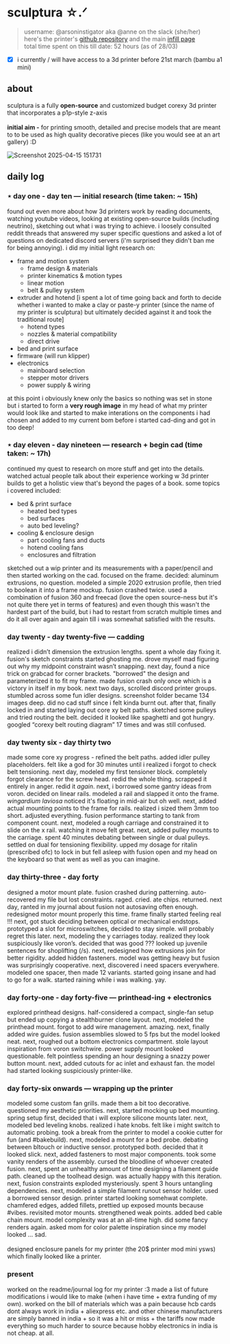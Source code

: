 # sculptura ☆.ᐟ

> username: @arsoninstigator aka @anne on the slack (she/her) <br>
> here's the printer's [github repository](https://arsoninstigator/sculptura) and the main [infill page](https://infill.hackclub.com/printers/sculptura/) <br>
> total time spent on this till date: 52 hours (as of 28/03)
- [X] i currently / will have access to a 3d printer before 21st march (bambu a1 mini)

## about
sculptura is a fully **open-source** and customized budget corexy 3d printer  that incorporates a p1p-style z-axis  <br> <br>
<b>initial aim -</b> for printing smooth, detailed and precise models that are meant to to be used as high quality decorative pieces (like you would see at an art gallery) :D

![Screenshot 2025-04-15 151731](https://github.com/user-attachments/assets/e3b74c2b-d204-4876-bf18-cc093eb02e41)


## daily log
### ⋆ day one - day ten — initial research (time taken: ~ 15h)
found out even more about how 3d printers work by reading documents, watching youtube videos, looking at existing open-source builds (including neutrino), sketching out what i was trying to achieve. i loosely consulted reddit threads that answered my super specific questions and asked a lot of questions on dedicated discord servers (i'm surprised they didn't ban me for being annoying). i did my initial light research on:
- frame and motion system
  - frame design & materials
  - printer kinematics & motion types
  - linear motion
  - belt & pulley system
- extruder and hotend
  [i spent a lot of time going back and forth to decide whether i wanted to make a clay or paste-y printer (since the name of my printer is sculptura) but ultimately decided against it and took the traditional route]
  - hotend types
  - nozzles & material compatibility
  - direct drive
- bed and print surface
- firmware (will run klipper)
- electronics
  - mainboard selection
  - stepper motor drivers
  - power supply & wiring

at this point i obviously knew only the basics so nothing was set in stone but i started to form a **very rough image** in my head of what my printer would look like and started to make interations on the components i had chosen and added to my current bom before i started cad-ding and got in too deep!

### ⋆ day eleven - day nineteen — research + begin cad (time taken: ~ 17h)
continued my quest to research on more stuff and get into the details. watched actual people talk about their experience working w 3d printer builds to get a holistic view that's beyond the pages of a book. some topics i covered included:
- bed & print surface
  - heated bed types
  - bed surfaces
  - auto bed leveling?
- cooling & enclosure design
  - part cooling fans and ducts
  - hotend cooling fans
  - enclosures and filtration

sketched out a wip printer and its measurements with a paper/pencil and then started working on the cad. focused on the frame. decided: aluminum extrusions, no question. modeled a simple 2020 extrusion profile, then tried to boolean it into a frame mockup. fusion crashed twice. used a combination of fusion 360 and freecad (love the open source-ness but it's not quite there yet in terms of features) and even though this wasn't the hardest part of the build, but i had to restart from scratch multiple times and do it all over again and again till i was somewhat satisfied with the results.

### day twenty - day twenty-five — cadding
realized i didn’t dimension the extrusion lengths. spent a whole day fixing it. fusion's sketch constraints started ghosting me. drove myself mad figuring out why my midpoint constraint wasn’t snapping. next day, found a nice trick on grabcad for corner brackets. "borrowed" the design and parameterized it to fit my frame. made fusion crash only once which is a victory in itself in my book. next two days, scrolled discord printer groups. stumbled across some fun idler designs. screenshot folder became 134 images deep. did no cad stuff since i felt kinda burnt out. after that, finally locked in and started laying out core xy belt paths. sketched some pulleys and tried routing the belt. decided it looked like spaghetti and got hungry. googled “corexy belt routing diagram” 17 times and was still confused.

### day twenty six - day thirty two
made some core xy progress - refined the belt paths. added idler pulley placeholders. felt like a god for 30 minutes until i realized i forgot to check belt tensioning. next day, modeled my first tensioner block. completely forgot clearance for the screw head. redid the whole thing. scrapped it entirely in anger. redid it *again*. next, i borrowed some gantry ideas from voron. decided on linear rails. modeled a rail and slapped it onto the frame. *wingardium laviosa* noticed it's floating in mid-air but oh well. next, added actual mounting points to the frame for rails. realized i sized them 3mm too short. adjusted everything. fusion performance starting to tank from component count. next, modeled a rough carriage and constrained it to slide on the x rail. watching it move felt great. next, added pulley mounts to the carriage. spent 40 minutes debating between single or dual pulleys. settled on dual for tensioning flexibility. upped my dosage for ritalin (prescribed ofc) to lock in but fell asleep with fusion open and my head on the keyboard so that went as well as you can imagine.

### day thirty-three - day forty
designed a motor mount plate. fusion crashed during patterning. auto-recovered my file but lost constraints. raged. cried. ate chips. returned. next day, ranted in my journal about fusion not autosaving often enough. redesigned motor mount properly this time. frame finally started feeling real !!! next, got stuck deciding between optical or mechanical endstops. prototyped a slot for microswitches, decided to stay simple. will probably regret this later. next, modeling the y carriages today. realized they look suspiciously like voron’s. decided that was good ??? looked up juvenile sentences for shoplifting (/s). next, redesigned how extrusions join for better rigidity. added hidden fasteners. model was getting heavy but fusion was surprisingly cooperative. next, discovered i need spacers everywhere. modeled one spacer, then made 12 variants. started going insane and had to go for a walk. started raining while i was walking. yay. 

### day forty-one - day forty-five — printhead-ing + electronics
explored printhead designs. half-considered a compact, single-fan setup but ended up copying a stealthburner clone layout. next, modeled the printhead mount. forgot to add wire management. amazing. next, finally added wire guides. fusion assemblies slowed to 5 fps but the model looked neat. next, roughed out a bottom electronics compartment. stole layout inspiration from voron switchwire. power supply mount looked questionable. felt pointless spending an hour designing a snazzy power button mount. next, added cutouts for ac inlet and exhaust fan. the model had started looking suspiciously printer-like.


### day forty-six onwards — wrapping up the printer
modeled some custom fan grills. made them a bit too decorative. questioned my aesthetic priorities. next, started mocking up bed mounting. spring setup first, decided that i will explore silicone mounts later. next, modeled bed leveling knobs. realized i hate knobs. felt like i might switch to automatic probing. took a break from the printer to model a cookie cutter for fun (and #bakebuild). next, modeled a mount for a bed probe. debating between bltouch or inductive sensor. prototyped both. decided that it looked slick. next, added fasteners to most major components. took some vanity renders of the assembly. cursed the bloodline of whoever created fusion. next, spent an unhealthy amount of time designing a filament guide path. cleaned up the toolhead design. was actually happy with this iteration. next, fusion constraints exploded mysteriously. spent 3 hours untangling dependencies. next, modeled a simple filament runout sensor holder. used a borrowed sensor design. printer started looking somehwat complete. chamfered edges, added fillets, prettied up exposed mounts because #vibes. revisited motor mounts. strengthened weak points. added bed cable chain mount. model complexity was at an all-time high. did some fancy renders again. asked mom for color palette inspiration since my model looked ... sad.
<br> <br>
designed enclosure panels for my printer (the 20$ printer mod mini ysws) which finally looked like a printer. 

### present
worked on the readme/journal log for my printer :3 made a list of future modifications i would like to make (when i have time + extra funding of my own). worked on the bill of materials which was a pain because hcb cards dont always work in india + aliexpress etc. and other chinese manufacturers are simply banned in india + so it was a hit or miss + the tariffs now made everything so much harder to source because hobby electronics in india is not cheap. at all. 

